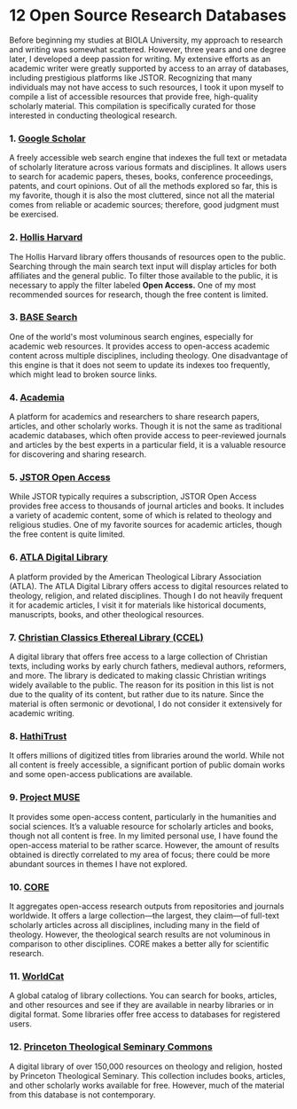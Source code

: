 # **12 Open Source Research Databases**

Before beginning my studies at BIOLA University, my approach to research and writing was somewhat scattered. However, three years and one degree later, I developed a deep passion for writing. My extensive efforts as an academic writer were greatly supported by access to an array of databases, including prestigious platforms like JSTOR. Recognizing that many individuals may not have access to such resources, I took it upon myself to compile a list of accessible resources that provide free, high-quality scholarly material. This compilation is specifically curated for those interested in conducting theological research.

### **1\. [Google Scholar](https://scholar.google.com/)** 

A freely accessible web search engine that indexes the full text or metadata of scholarly literature across various formats and disciplines. It allows users to search for academic papers, theses, books, conference proceedings, patents, and court opinions. Out of all the methods explored so far, this is my favorite, though it is also the most cluttered, since not all the material comes from reliable or academic sources; therefore, good judgment must be exercised.

### **2\.** [**Hollis Harvard**](https://hollis.harvard.edu/)

The Hollis Harvard library offers thousands of resources open to the public. Searching through the main search text input will display articles for both affiliates and the general public. To filter those available to the public, it is necessary to apply the filter labeled **Open Access.** One of my most recommended sources for research, though the free content is limited.

### **3\. [BASE Search](https://www.base-search.net/)**

One of the world's most voluminous search engines, especially for academic web resources. It provides access to open-access academic content across multiple disciplines, including theology. One disadvantage of this engine is that it does not seem to update its indexes too frequently, which might lead to broken source links.

### **4\. [Academia](https://www.academia.edu/)**

A platform for academics and researchers to share research papers, articles, and other scholarly works. Though it is not the same as traditional academic databases, which often provide access to peer-reviewed journals and articles by the best experts in a particular field, it is a valuable resource for discovering and sharing research.

### **5\. [JSTOR Open Access](https://about.jstor.org/oa-and-free/)**

While JSTOR typically requires a subscription, JSTOR Open Access provides free access to thousands of journal articles and books. It includes a variety of academic content, some of which is related to theology and religious studies. One of my favorite sources for academic articles, though the free content is quite limited.

### **6\. [ATLA Digital Library](https://dl.atla.com/)** 

A platform provided by the American Theological Library Association (ATLA). The ATLA Digital Library offers access to digital resources related to theology, religion, and related disciplines. Though I do not heavily frequent it for academic articles, I visit it for materials like historical documents, manuscripts, books, and other theological resources.

### **7\. [Christian Classics Ethereal Library (CCEL)](https://www.ccel.org/)**

A digital library that offers free access to a large collection of Christian texts, including works by early church fathers, medieval authors, reformers, and more. The library is dedicated to making classic Christian writings widely available to the public. The reason for its position in this list is not due to the quality of its content, but rather due to its nature. Since the material is often sermonic or devotional, I do not consider it extensively for academic writing.

### **8\. [HathiTrust](https://www.hathitrust.org/)**

It offers millions of digitized titles from libraries around the world. While not all content is freely accessible, a significant portion of public domain works and some open-access publications are available.

### **9\. [Project MUSE](https://muse.jhu.edu/)**

It provides some open-access content, particularly in the humanities and social sciences. It’s a valuable resource for scholarly articles and books, though not all content is free. In my limited personal use, I have found the open-access material to be rather scarce. However, the amount of results obtained is directly correlated to my area of focus; there could be more abundant sources in themes I have not explored.

### **10\. [CORE](https://core.ac.uk/)**

 It aggregates open-access research outputs from repositories and journals worldwide. It offers a large collection—the largest, they claim—of full-text scholarly articles across all disciplines, including many in the field of theology. However, the theological search results are not voluminous in comparison to other disciplines. CORE makes a better ally for scientific research.

### **11\. [WorldCat](https://search.worldcat.org/)**

A global catalog of library collections. You can search for books, articles, and other resources and see if they are available in nearby libraries or in digital format. Some libraries offer free access to databases for registered users.

### **12\. [Princeton Theological Seminary Commons](https://commons.ptsem.edu/)** 

A digital library of over 150,000 resources on theology and religion, hosted by Princeton Theological Seminary. This collection includes books, articles, and other scholarly works available for free. However, much of the material from this database is not contemporary.